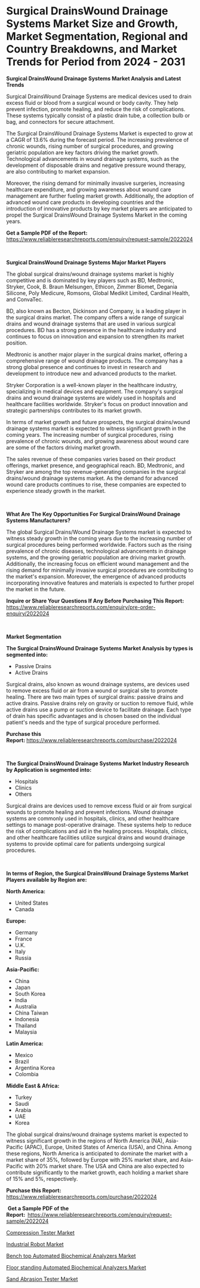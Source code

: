 <p><h1>Surgical DrainsWound Drainage Systems Market Size and Growth, Market Segmentation, Regional and Country Breakdowns, and Market Trends for Period from 2024 -  2031</h1></p><p><strong>Surgical DrainsWound Drainage Systems Market Analysis and Latest Trends</strong></p>
<p><p>Surgical DrainsWound Drainage Systems are medical devices used to drain excess fluid or blood from a surgical wound or body cavity. They help prevent infection, promote healing, and reduce the risk of complications. These systems typically consist of a plastic drain tube, a collection bulb or bag, and connectors for secure attachment.</p><p>The Surgical DrainsWound Drainage Systems Market is expected to grow at a CAGR of 13.6% during the forecast period. The increasing prevalence of chronic wounds, rising number of surgical procedures, and growing geriatric population are key factors driving the market growth. Technological advancements in wound drainage systems, such as the development of disposable drains and negative pressure wound therapy, are also contributing to market expansion.</p><p>Moreover, the rising demand for minimally invasive surgeries, increasing healthcare expenditure, and growing awareness about wound care management are further fueling market growth. Additionally, the adoption of advanced wound care products in developing countries and the introduction of innovative products by key market players are anticipated to propel the Surgical DrainsWound Drainage Systems Market in the coming years.</p></p>
<p><strong>Get a Sample PDF of the Report:&nbsp;</strong> <a href="https://www.reliableresearchreports.com/enquiry/request-sample/2022024">https://www.reliableresearchreports.com/enquiry/request-sample/2022024</a></p>
<p>&nbsp;</p>
<p><strong>Surgical DrainsWound Drainage Systems Major Market Players</strong></p>
<p><p>The global surgical drains/wound drainage systems market is highly competitive and is dominated by key players such as BD, Medtronic, Stryker, Cook, B. Braun Melsungen, Ethicon, Zimmer Biomet, Degania Silicone, Poly Medicure, Romsons, Global Medikit Limited, Cardinal Health, and ConvaTec.</p><p>BD, also known as Becton, Dickinson and Company, is a leading player in the surgical drains market. The company offers a wide range of surgical drains and wound drainage systems that are used in various surgical procedures. BD has a strong presence in the healthcare industry and continues to focus on innovation and expansion to strengthen its market position.</p><p>Medtronic is another major player in the surgical drains market, offering a comprehensive range of wound drainage products. The company has a strong global presence and continues to invest in research and development to introduce new and advanced products to the market.</p><p>Stryker Corporation is a well-known player in the healthcare industry, specializing in medical devices and equipment. The company's surgical drains and wound drainage systems are widely used in hospitals and healthcare facilities worldwide. Stryker's focus on product innovation and strategic partnerships contributes to its market growth.</p><p>In terms of market growth and future prospects, the surgical drains/wound drainage systems market is expected to witness significant growth in the coming years. The increasing number of surgical procedures, rising prevalence of chronic wounds, and growing awareness about wound care are some of the factors driving market growth.</p><p>The sales revenue of these companies varies based on their product offerings, market presence, and geographical reach. BD, Medtronic, and Stryker are among the top revenue-generating companies in the surgical drains/wound drainage systems market. As the demand for advanced wound care products continues to rise, these companies are expected to experience steady growth in the market.</p></p>
<p>&nbsp;</p>
<p><strong>What Are The Key Opportunities For Surgical DrainsWound Drainage Systems Manufacturers?</strong></p>
<p><p>The global Surgical Drains/Wound Drainage Systems market is expected to witness steady growth in the coming years due to the increasing number of surgical procedures being performed worldwide. Factors such as the rising prevalence of chronic diseases, technological advancements in drainage systems, and the growing geriatric population are driving market growth. Additionally, the increasing focus on efficient wound management and the rising demand for minimally invasive surgical procedures are contributing to the market's expansion. Moreover, the emergence of advanced products incorporating innovative features and materials is expected to further propel the market in the future.</p></p>
<p><strong>Inquire or Share Your Questions If Any Before Purchasing This Report:</strong> <a href="https://www.reliableresearchreports.com/enquiry/pre-order-enquiry/2022024">https://www.reliableresearchreports.com/enquiry/pre-order-enquiry/2022024</a></p>
<p>&nbsp;</p>
<p><strong>Market Segmentation</strong></p>
<p><strong>The Surgical DrainsWound Drainage Systems Market Analysis by types is segmented into:</strong></p>
<p><ul><li>Passive Drains</li><li>Active Drains</li></ul></p>
<p><p>Surgical drains, also known as wound drainage systems, are devices used to remove excess fluid or air from a wound or surgical site to promote healing. There are two main types of surgical drains: passive drains and active drains. Passive drains rely on gravity or suction to remove fluid, while active drains use a pump or suction device to facilitate drainage. Each type of drain has specific advantages and is chosen based on the individual patient's needs and the type of surgical procedure performed.</p></p>
<p><strong>Purchase this Report:&nbsp;</strong><a href="https://www.reliableresearchreports.com/purchase/2022024">https://www.reliableresearchreports.com/purchase/2022024</a></p>
<p>&nbsp;</p>
<p><strong>The Surgical DrainsWound Drainage Systems Market Industry Research by Application is segmented into:</strong></p>
<p><ul><li>Hospitals</li><li>Clinics</li><li>Others</li></ul></p>
<p><p>Surgical drains are devices used to remove excess fluid or air from surgical wounds to promote healing and prevent infections. Wound drainage systems are commonly used in hospitals, clinics, and other healthcare settings to manage post-operative drainage. These systems help to reduce the risk of complications and aid in the healing process. Hospitals, clinics, and other healthcare facilities utilize surgical drains and wound drainage systems to provide optimal care for patients undergoing surgical procedures.</p></p>
<p>&nbsp;</p>
<p><strong>In terms of Region, the Surgical DrainsWound Drainage Systems Market Players available by Region are:</strong></p>
<p>
    <p> <strong> North America: </strong>
        <ul>
            <li>United States</li>
            <li>Canada</li>
        </ul>
        </p> 
    <p> <strong> Europe: </strong>
        <ul>
            <li>Germany</li>
            <li>France</li>
            <li>U.K.</li>
            <li>Italy</li>
            <li>Russia</li>
        </ul>
        </p> 
    <p> <strong> Asia-Pacific: </strong>
        <ul>
            <li>China</li>
            <li>Japan</li>
            <li>South Korea</li>
            <li>India</li>
            <li>Australia</li>
            <li>China Taiwan</li>
            <li>Indonesia</li>
            <li>Thailand</li>
            <li>Malaysia</li>
        </ul>
        </p> 
    <p> <strong> Latin America: </strong>
        <ul>
            <li>Mexico</li>
            <li>Brazil</li>
            <li>Argentina Korea</li>
            <li>Colombia</li>
        </ul>
        </p> 
    <p> <strong> Middle East & Africa: </strong>
        <ul>
            <li>Turkey</li>
            <li>Saudi</li>
            <li>Arabia</li>
            <li>UAE</li>
            <li>Korea</li>
        </ul>
    </p>
    </p>
<p><p>The global surgical drains/wound drainage systems market is expected to witness significant growth in the regions of North America (NA), Asia-Pacific (APAC), Europe, United States of America (USA), and China. Among these regions, North America is anticipated to dominate the market with a market share of 35%, followed by Europe with 25% market share, and Asia-Pacific with 20% market share. The USA and China are also expected to contribute significantly to the market growth, each holding a market share of 15% and 5%, respectively.</p></p>
<p><strong>Purchase this Report: </strong><a href="https://www.reliableresearchreports.com/purchase/2022024">https://www.reliableresearchreports.com/purchase/2022024</a></p>
<p>&nbsp;<strong>Get a Sample PDF of the Report:&nbsp;&nbsp;</strong><a href="https://www.reliableresearchreports.com/enquiry/request-sample/2022024">https://www.reliableresearchreports.com/enquiry/request-sample/2022024</a></p>
<p><strong></strong></p>
<p><p><a href="https://scarlet-rocket-c63.notion.site/Compression-Tester-Market-Size-2024-2031-Global-Industrial-Analysis-Key-Geographical-Regions-Mar-7b02768fd29b4086bf6fa60b1d660e32">Compression Tester Market</a></p><p><a href="https://view.publitas.com/reportprime-1/industrial-robot-market-size-growth-outlook-from-2024-to-2031-projecting-at-markets-trends-analysis-by-application-regional-outlook-and-revenue/">Industrial Robot Market</a></p><p><a href="https://github.com/kosella/Market-Research-Report-List-2/blob/main/bench-top-automated-biochemical-analyzers-market.md">Bench top Automated Biochemical Analyzers Market</a></p><p><a href="https://github.com/kufem1/Market-Research-Report-List-1/blob/main/floor-standing-automated-biochemical-analyzers-market.md">Floor standing Automated Biochemical Analyzers Market</a></p><p><a href="https://zircon-bluebell-299.notion.site/Sand-Abrasion-Tester-Market-Research-Report-Reveals-The-Latest-Trends-And-Opportunities-of-this-Mark-5c9cb49e088b436da17030cae4506846">Sand Abrasion Tester Market</a></p></p>